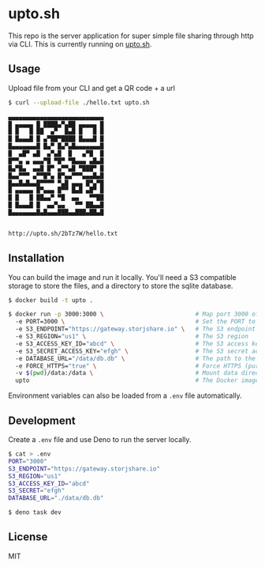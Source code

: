 # upto.sh

This repo is the server application for super simple file sharing through http via CLI. This is currently running on [upto.sh](https://upto.sh).

## Usage

Upload file from your CLI and get a QR code + a url

```bash
$ curl --upload-file ./hello.txt upto.sh

▄▄▄▄▄▄▄▄▄▄▄▄▄▄▄▄▄▄▄▄▄▄▄▄▄▄▄
█ ▄▄▄▄▄ █ ████▄▀▄██ ▄▄▄▄▄ █
█ █   █ ██  ▄▀  █▄█ █   █ █
█ █▄▄▄█ █ ▄▀██▀████ █▄▄▄█ █
█▄▄▄▄▄▄▄█ █▄▀ █▄▀▄█▄▄▄▄▄▄▄█
█  ▄█▀ ▄█  ▄▀▄█  █   ▄▀█  █
█▀▀▄ ▄ ▄▄▄▀█ ▀█▀ ▀█▄▄▄ ▄█▄█
█▄▀█▄  ▄▄█ █▀ ▄▀▀▄█ ▀███▀ █
█▄▄▀▀▀ ▄▀▀█▀▄ █▀▄▄▀▀▀▄▄▄█▄█
█▄▄█▄█▄▄█▀▀▀▀ ▀▄█ ▄▄▄ █▀▄▀█
█ ▄▄▄▄▄ █▀▄▄▄ █▀▀ █▄█ ▄█▀ █
█ █   █ ██▄▄▀ ▀█  ▄▄   ▀▀██
█ █▄▄▄█ █  ▄▄▀▄▄   ▀▀ ██▄▄█
█▄▄▄▄▄▄▄█▄█▄▄▄███▄▄███▄██▄█


http://upto.sh/2bTz7W/hello.txt
```

## Installation

You can build the image and run it locally.
You'll need a S3 compatible storage to store the files, and a directory to store the sqlite database.

```bash
$ docker build -t upto .

$ docker run -p 3000:3000 \                          # Map port 3000 of the host to port 3000 of the container
  -e PORT=3000 \                                     # Set the PORT to 3000, default is 3000
  -e S3_ENDPOINT="https://gateway.storjshare.io" \   # The S3 endpoint
  -e S3_REGION="us1" \                               # The S3 region
  -e S3_ACCESS_KEY_ID="abcd" \                       # The S3 access key ID
  -e S3_SECRET_ACCESS_KEY="efgh" \                   # The S3 secret access key
  -e DATABASE_URL="/data/db.db" \                    # The path to the SQLite database
  -e FORCE_HTTPS="true" \                            # Force HTTPS (purely for the UI)
  -v $(pwd)/data:/data \                             # Mount data directory for the SQLite database
  upto                                               # The Docker image to run
```

Environment variables can also be loaded from a `.env` file automatically.

## Development

Create a `.env` file and use Deno to run the server locally.

```bash
$ cat > .env
PORT="3000"
S3_ENDPOINT="https://gateway.storjshare.io"
S3_REGION="us1"
S3_ACCESS_KEY_ID="abcd"
S3_SECRET="efgh"
DATABASE_URL="./data/db.db"
```

```bash
$ deno task dev
```

## License

MIT
